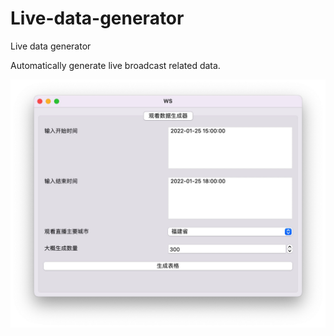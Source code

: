 # Live-data-generator
Live data generator

Automatically generate live broadcast related data.

![image](snapshot/01.jpg)